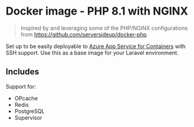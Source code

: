 # Docker image - PHP 8.1 with NGINX

> Inspired by and leveraging some of the PHP/NGINX configurations from https://github.com/serversideup/docker-php.

Set up to be easily deployable to [Azure App Service for Containers](https://azure.microsoft.com/en-us/services/app-service/containers/) with SSH support. Use this as a base image for your Laravel environment.

## Includes

Support for:

* OPcache
* Redis
* PostgreSQL
* Supervisor
